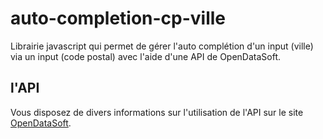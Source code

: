 # auto-completion-cp-ville
Librairie javascript qui permet de gérer l'auto complétion d'un input (ville) via un input (code postal) avec l'aide d'une API de OpenDataSoft.

## l'API
Vous disposez de divers informations sur l'utilisation de l'API sur le site [OpenDataSoft](https://data.opendatasoft.com/explore/dataset/code-postal-code-insee-2015%40public/information/).
